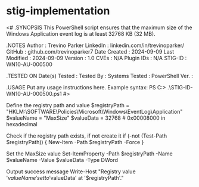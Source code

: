 # stig-implementation

<# .SYNOPSIS This PowerShell script ensures that the maximum size of the Windows Application event log is at least 32768 KB (32 MB).

.NOTES Author : Trevino Parker LinkedIn : linkedin.com/in/trevinoparker/ GitHub : github.com/trevinoparker7 Date Created : 2024-09-09 Last Modified : 2024-09-09 Version : 1.0 CVEs : N/A Plugin IDs : N/A STIG-ID : WN10-AU-000500

.TESTED ON Date(s) Tested : Tested By : Systems Tested : PowerShell Ver. :

.USAGE Put any usage instructions here. Example syntax: PS C:> .\STIG-ID-WN10-AU-000500.ps1 #>

Define the registry path and value
$registryPath = "HKLM:\SOFTWARE\Policies\Microsoft\Windows\EventLog\Application" $valueName = "MaxSize" $valueData = 32768 # 0x00008000 in hexadecimal

Check if the registry path exists, if not create it
if (-not (Test-Path $registryPath)) { New-Item -Path $registryPath -Force }

Set the MaxSize value
Set-ItemProperty -Path $registryPath -Name $valueName -Value $valueData -Type DWord

Output success message
Write-Host "Registry value '$valueName' set to '$valueData' at '$registryPath'."
